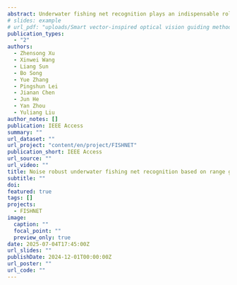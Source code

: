 ```yaml
---
abstract: Underwater fishing net recognition plays an indispensable role in applications such as safe navigation of unmanned underwater vehicles, protection of marine ecology and marine ranching. However, the performance of underwater fishing net recognition usually degrades seriously due to noise interference in underwater environments. In this paper, we use range gated imaging as the detection device, and propose a semantic fishing net recognition network (SFNR-Net) for underwater fishing net recognition at long distance. The proposed SFNR-Net introduces an auxiliary semantic segmentation module (ASSM) to introduce extra semantic information and enhance feature representation under noisy conditions. Besides, to address the problem of unbalanced training data, we employ semantic regulated cycle-consistent generative adversarial network (CycleGAN) as a data augmentation approach. To improve the quality of generated data, we propose a semantic loss to regulate the training of CycleGAN. Comprehensive experiments on the test data show that SFNR-Net can effectively solve noise interference and achieve the best recognition accuracy of 96.28% compared with existing methods. Field experiments in underwater environments with different turbidity further validate the advantages of our method.
# slides: example
# url_pdf: "uploads/Smart vector-inspired optical vision guiding method.pdf"
publication_types:
  - "2"
authors:
  - Zhensong Xu
  - Xinwei Wang
  - Liang Sun
  - Bo Song
  - Yue Zhang
  - Pingshun Lei
  - Jianan Chen
  - Jun He
  - Yan Zhou
  - Yuliang Liu
author_notes: []
publication: IEEE Access
summary: ""
url_dataset: ""
url_project: "content/en/project/FISHNET"
publication_short: IEEE Access
url_source: ""
url_video: ""
title: Noise robust underwater fishing net recognition based on range gated imaging
subtitle: ""
doi: 
featured: true
tags: []
projects:
  - FISHNET
image:
  caption: ""
  focal_point: ""
  preview_only: true
date: 2025-07-04T17:45:00Z
url_slides: ""
publishDate: 2024-12-01T00:00:00Z
url_poster: ""
url_code: ""
---
```

